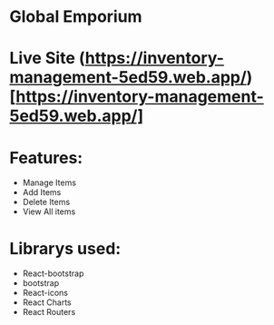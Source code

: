# Global Emporium 
# Live Site (https://inventory-management-5ed59.web.app/)[https://inventory-management-5ed59.web.app/]

# Features:
* Manage Items
* Add Items
* Delete Items
* View All items

# Librarys used:
* React-bootstrap
* bootstrap
* React-icons
* React Charts
* React Routers